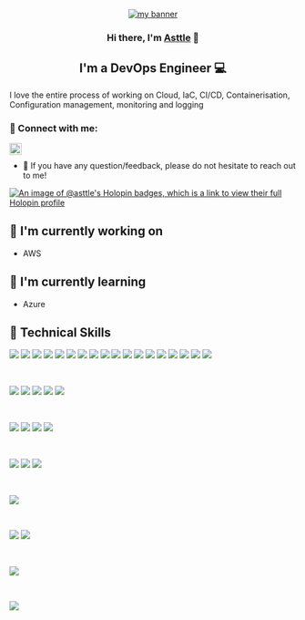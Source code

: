 
                                                                                                                                         
                                                                                                                                         
<p align="center">
  <a href="https://asttle.github.io/" target="_blank" rel="noreferrer"><img src="https://user-images.githubusercontent.com![Untitled design (3)](https://github.com/asttle/asttle/assets/64640283/5c4927a9-f583-4cd6-b74c-e602aa065805)
/64640283/185868204-9da3ec10-aedc-42a7-9964-b825046806f6.png" alt="my banner"></a>
</p>                                                                                                                       
                                                                                                                                        
<h3 align="center">
Hi there, I'm <a href="https://asttle.github.io/" target="_blank" rel="noreferrer">Asttle</a> 👋
</h3>

<h2 align="center">
I'm a DevOps Engineer 💻
</h2> 

I love the entire process of working on Cloud, IaC, CI/CD, Containerisation, Configuration management, monitoring and logging

### 🤝 Connect with me:

<a href="https://www.linkedin.com/in/asttle-joseph-858865145/"><img align="left" src="https://raw.githubusercontent.com/yushi1007/yushi1007/main/images/linkedin.svg" alt="Asttle | LinkedIn" width="21px"/></a>
</br>
- 💬 If you have any question/feedback, please do not hesitate to reach out to me!

[![An image of @asttle's Holopin badges, which is a link to view their full Holopin profile](https://holopin.me/asttle)](https://holopin.io/@asttle)


## 🔭 I'm currently working on

- AWS

## 🌱 I'm currently learning

- Azure

## 💼 Technical Skills

![](https://img.shields.io/badge/Code-React-informational?style=flat&logo=react&color=61DAFB)
![](https://img.shields.io/badge/react_native-%2320232a.svg?style=for-the-badge&logo=react&logoColor=%2361DAFB)
![](https://img.shields.io/badge/Code-Redux-informational?style=flat&logo=Redux&color=764ABC)
![](https://img.shields.io/badge/Code-JavaScript-informational?style=flat&logo=JavaScript&color=F7DF1E)
![](https://img.shields.io/badge/Code-HTML5-informational?style=flat&logo=HTML5&color=E34F26)
![](https://img.shields.io/badge/django-%23092E20.svg?style=for-the-badge&logo=django&logoColor=white)
![](https://img.shields.io/badge/Gatsby-%23663399.svg?style=for-the-badge&logo=gatsby&logoColor=white)
![](https://img.shields.io/badge/nx-143055?style=for-the-badge&logo=nx&logoColor=white)
![](https://shields.io/badge/TypeScript-3178C6?logo=TypeScript&logoColor=FFF&style=flat-square)
![](https://img.shields.io/badge/next.js-000000?style=for-the-badge&logo=nextdotjs&logoColor=white)
![](https://img.shields.io/badge/webpack-%238DD6F9.svg?style=for-the-badge&logo=webpack&logoColor=black)
![](https://img.shields.io/badge/-ApolloGraphQL-311C87?style=for-the-badge&logo=apollo-graphql)
![](https://img.shields.io/badge/AWS-%23FF9900.svg?style=for-the-badge&logo=amazon-aws&logoColor=white)
![](https://img.shields.io/badge/ESLint-4B3263?style=for-the-badge&logo=eslint&logoColor=white)
![](https://img.shields.io/badge/nginx-%23009639.svg?style=for-the-badge&logo=nginx&logoColor=white)
![](https://img.shields.io/badge/jenkins-%232C5263.svg?style=for-the-badge&logo=jenkins&logoColor=white)
![](https://img.shields.io/badge/-jest-%23C21325?style=for-the-badge&logo=jest&logoColor=white)
![](https://img.shields.io/badge/docker-%230db7ed.svg?style=for-the-badge&logo=docker&logoColor=white)



</br>

![](https://img.shields.io/badge/Style-Bootstrap-informational?style=flat&logo=Bootstrap&color=7952B3)
![](https://img.shields.io/badge/Style-CSS3-informational?style=flat&logo=CSS3&color=1572B6)
![](https://img.shields.io/badge/Style-styled--components-informational?style=flat&logo=styled-components&color=DB7093)
![](https://img.shields.io/badge/tailwindcss-%2338B2AC.svg?style=for-the-badge&logo=tailwind-css&logoColor=white)
![](https://img.shields.io/badge/SASS-hotpink.svg?style=for-the-badge&logo=SASS&logoColor=white)

</br>

![](https://img.shields.io/badge/Tools-NPM-informational?style=flat&logo=NPM&color=CB3837)
![](https://img.shields.io/badge/Tools-Postman-informational?style=flat&logo=Postman&color=FF6C37)
![](https://img.shields.io/badge/Tools-Git-informational?style=flat&logo=Git&color=F05032)
![](https://img.shields.io/badge/Tools-GitHub-informational?style=flat&logo=GitHub&color=181717)

</br>

![](https://img.shields.io/badge/-Storybook-FF4785?style=for-the-badge&logo=storybook&logoColor=white)
![](https://img.shields.io/badge/figma-%23F24E1E.svg?style=for-the-badge&logo=figma&logoColor=white)
![](https://img.shields.io/badge/Canva-%2300C4CC.svg?style=for-the-badge&logo=Canva&logoColor=white)

</br>

![](https://img.shields.io/badge/Udemy-A435F0?style=for-the-badge&logo=Udemy&logoColor=white)


</br>

![](https://img.shields.io/badge/Visual%20Studio%20Code-0078d7.svg?style=for-the-badge&logo=visual-studio-code&logoColor=white)
![](https://img.shields.io/badge/Xcode-007ACC?style=for-the-badge&logo=Xcode&logoColor=white)

</br>

![](https://img.shields.io/badge/Linux-FCC624?style=for-the-badge&logo=linux&logoColor=black)

</br>

![](https://img.shields.io/badge/jira-%230A0FFF.svg?style=for-the-badge&logo=jira&logoColor=white)


